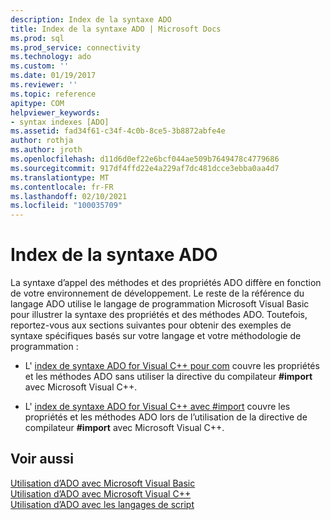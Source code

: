 ```yaml
---
description: Index de la syntaxe ADO
title: Index de la syntaxe ADO | Microsoft Docs
ms.prod: sql
ms.prod_service: connectivity
ms.technology: ado
ms.custom: ''
ms.date: 01/19/2017
ms.reviewer: ''
ms.topic: reference
apitype: COM
helpviewer_keywords:
- syntax indexes [ADO]
ms.assetid: fad34f61-c34f-4c0b-8ce5-3b8872abfe4e
author: rothja
ms.author: jroth
ms.openlocfilehash: d11d6d0ef22e6bcf044ae509b7649478c4779686
ms.sourcegitcommit: 917df4ffd22e4a229af7dc481dcce3ebba0aa4d7
ms.translationtype: MT
ms.contentlocale: fr-FR
ms.lasthandoff: 02/10/2021
ms.locfileid: "100035709"
---
```

# <a name="ado-syntax-indexes"></a>Index de la syntaxe ADO
La syntaxe d’appel des méthodes et des propriétés ADO diffère en fonction de votre environnement de développement. Le reste de la référence du langage ADO utilise le langage de programmation Microsoft Visual Basic pour illustrer la syntaxe des propriétés et des méthodes ADO. Toutefois, reportez-vous aux sections suivantes pour obtenir des exemples de syntaxe spécifiques basés sur votre langage et votre méthodologie de programmation :  
  
-   L' [index de syntaxe ADO for Visual C++ pour com](./ado-for-visual-c-syntax-index-for-com.md) couvre les propriétés et les méthodes ADO sans utiliser la directive du compilateur **#import** avec Microsoft Visual C++.  
  
-   L' [index de syntaxe ADO for Visual C++ avec #import](./ado-for-visual-c-syntax-index-with-sharpimport.md) couvre les propriétés et les méthodes ADO lors de l’utilisation de la directive de compilateur **#import** avec Microsoft Visual C++.  
  
## <a name="see-also"></a>Voir aussi  
 [Utilisation d’ADO avec Microsoft Visual Basic](../../guide/appendixes/using-ado-with-microsoft-visual-basic.md)   
 [Utilisation d’ADO avec Microsoft Visual C++](../../guide/appendixes/using-ado-with-microsoft-visual-c.md)   
 [Utilisation d’ADO avec les langages de script](../../guide/appendixes/using-ado-with-scripting-languages.md)